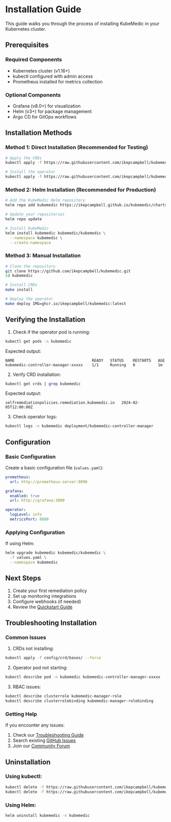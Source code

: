 # Installation Guide

This guide walks you through the process of installing KubeMedic in your Kubernetes cluster.

## Prerequisites

### Required Components
- Kubernetes cluster (v1.16+)
- kubectl configured with admin access
- Prometheus installed for metrics collection

### Optional Components
- Grafana (v8.0+) for visualization
- Helm (v3+) for package management
- Argo CD for GitOps workflows

## Installation Methods

### Method 1: Direct Installation (Recommended for Testing)

```bash
# Apply the CRDs
kubectl apply -f https://raw.githubusercontent.com/ikepcampbell/kubemedic/main/config/crd/bases/remediation.kubemedic.io_selfremediationpolicies.yaml

# Install the operator
kubectl apply -f https://raw.githubusercontent.com/ikepcampbell/kubemedic/main/config/deploy/kubemedic.yaml
```

### Method 2: Helm Installation (Recommended for Production)

```bash
# Add the KubeMedic Helm repository
helm repo add kubemedic https://ikepcampbell.github.io/kubemedic/charts

# Update your repositories
helm repo update

# Install KubeMedic
helm install kubemedic kubemedic/kubemedic \
  --namespace kubemedic \
  --create-namespace
```

### Method 3: Manual Installation

```bash
# Clone the repository
git clone https://github.com/ikepcampbell/kubemedic.git
cd kubemedic

# Install CRDs
make install

# Deploy the operator
make deploy IMG=ghcr.io/ikepcampbell/kubemedic:latest
```

## Verifying the Installation

1. Check if the operator pod is running:
```bash
kubectl get pods -n kubemedic
```

Expected output:
```
NAME                                  READY   STATUS    RESTARTS   AGE
kubemedic-controller-manager-xxxxx    1/1     Running   0          1m
```

2. Verify CRD installation:
```bash
kubectl get crds | grep kubemedic
```

Expected output:
```
selfremediationpolicies.remediation.kubemedic.io   2024-02-05T12:00:00Z
```

3. Check operator logs:
```bash
kubectl logs -n kubemedic deployment/kubemedic-controller-manager
```

## Configuration

### Basic Configuration
Create a basic configuration file (`values.yaml`):

```yaml
prometheus:
  url: http://prometheus-server:9090

grafana:
  enabled: true
  url: http://grafana:3000

operator:
  logLevel: info
  metricsPort: 8080
```

### Applying Configuration

If using Helm:
```bash
helm upgrade kubemedic kubemedic/kubemedic \
  -f values.yaml \
  --namespace kubemedic
```

## Next Steps

1. Create your first remediation policy
2. Set up monitoring integrations
3. Configure webhooks (if needed)
4. Review the [Quickstart Guide](quickstart.md)

## Troubleshooting Installation

### Common Issues

1. CRDs not installing:
```bash
kubectl apply -f config/crd/bases/ --force
```

2. Operator pod not starting:
```bash
kubectl describe pod -n kubemedic kubemedic-controller-manager-xxxxx
```

3. RBAC issues:
```bash
kubectl describe clusterrole kubemedic-manager-role
kubectl describe clusterrolebinding kubemedic-manager-rolebinding
```

### Getting Help

If you encounter any issues:
1. Check our [Troubleshooting Guide](../reference/troubleshooting.md)
2. Search existing [GitHub Issues](https://github.com/ikepcampbell/kubemedic/issues)
3. Join our [Community Forum](https://github.com/ikepcampbell/kubemedic/discussions)

## Uninstallation

### Using kubectl:
```bash
kubectl delete -f https://raw.githubusercontent.com/ikepcampbell/kubemedic/main/config/deploy/kubemedic.yaml
kubectl delete -f https://raw.githubusercontent.com/ikepcampbell/kubemedic/main/config/crd/bases/remediation.kubemedic.io_selfremediationpolicies.yaml
```

### Using Helm:
```bash
helm uninstall kubemedic -n kubemedic
``` 